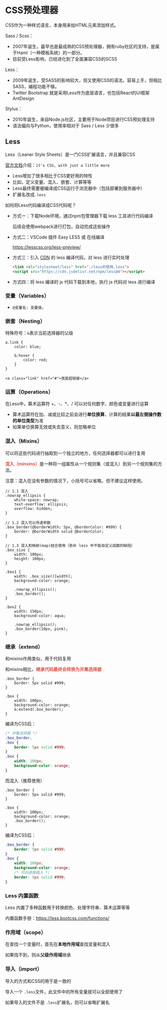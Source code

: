 # CSS预处理器

CSS作为一种样式语言，本身用来给HTML元素添加样式。

Sass / Scss：

- 2007年诞生，最早也是最成熟的CSS预处理器，拥有ruby社区的支持，是属于Haml（一种模板系统）的一部分。
- 目前受Less影响，已经进化到了全面兼容CSS的SCSS

Less：

- 2009年诞生，受SASS的影响较大，但又使用CSS的语法，容易上手，但相比SASS，编程功能不够。
- Twitter Bootstrap 就是采用Less作为底层语言，也包括React的UI框架AntDesign

Stylus：

- 2010年诞生，来自Node.js社区，主要用于Node项目进行CSS预处理支持
- 语法偏向与Python，使用率相对于 Sass / Less 少很多



## Less

Less（Leaner Style Sheets）是一门CSS扩展语言，并且兼容CSS

[官方文档](https://less.nodejs.cn/)介绍：`it's CSS, with just a little more`

- Less增加了很多相比于CSS更好用的特性
- 比如，定义变量、混入、嵌套、计算等等
- Less最终需要被编译成CSS运行于浏览器中（包括部署到服务器中）
- 扩展名改成`.less`

如何将Less代码编译成CSS代码呢？

- 方式一：下载Node环境，通过npm包管理器下载 less 工具进行代码编译

  后续会使用webpack进行打包，自动完成这些操作

- 方式二：VSCode 插件 Easy LESS 或 在线编译

  https://lesscss.org/less-preview/

- 方式三：引入 [CDN](https://cdn.jsdelivr.net/npm/less@4) 的 less 编译代码，对 less 进行实时处理

  ```html
  <link rel="stylesheet/less" href="./less的使用.less">
  <script src="https://cdn.jsdelivr.net/npm/less@4"></script>
  ```

- 方式四：将 less 编译的 js 代码下载到本地，执行 js 代码对 less 进行编译

### 变量（Variables）

- `@变量名: 变量值;`

### 嵌套（Nesting）

特殊符号：`&`表示当前选择器的父级

```less
a.link {
    color: blue;
    
    &:hover {
        color: red;
    }
}

<a class="link" href="#">我是超链接</a>
```

### 运算（Operations）

在Less中，算术运算符 +、-、*、/ 可以对任何数字、颜色或变量进行运算

- 算术运算符在加、减或比较之前会进行**单位换算**，计算的结果**以最左侧操作数的单位类型**为准
- 如果单位换算无效或失去意义，则忽略单位

### 混入（Mixins）

可以将这些代码进行抽取到一个独立的地方，任何选择器都可以进行复用

<strong style="color:#DD5145">混入（minxins）</strong>是一种将一组属性从一个规则集（或混入）到另一个规则集的方法。

注意：混入在没有参数的情况下，小括号可以省略，但不建议这样使用。

```less
// 1.1 混入
.nowrap_ellipsis {
    white-space: nowrap;
    text-overflow: ellipsis;
    overflow: hidden;
}

// 1.2 混入可以传递参数
.box_border(@borderWidth: 5px, @borderColor: #999) {
    border: @borderWidth solid @borderColor;
}

// 1.3 混入和映射(map)结合使用（弥补 less 中不能自定义函数的缺陷）
.box_size {
    width: 100px;
    height: 100px;
}

.box1 {
    width: .box_size()[width];
    background-color: orange;

    .nowrap_ellipsis();
    .box_border();
}

.box2 {
    width: 150px;
    background-color: aqua;

    .nowrap_ellipsis();
    .box_border(10px, pink);
}
```



### 继承（extend）

和mixins作用类似，用于代码复用

和mixins相比，<strong style="color:#DD5145">继承代码最终会转换为并集选择器</strong>

```less
.box_border {
    border: 5px solid #999;
}

.box {
    width: 100px;
    background-color: orange;
    &:extend(.box_border);
}
```

编译为CSS后：

```css
/* 并集选择器 */
.box_border,
.box {
    border: 5px solid #999;
}
.box {
    width: 100px;
    background-color: orange;
}
```

而混入（推荐使用）

```less
.box_border {
    border: 5px solid #999;
}

.box {
    width: 100px;
    background-color: orange;
    .box_border();
}
```

编译为CSS后：

```css
.box_border {
    border: 5px solid #999;
}
.box {
    width: 100px;
    background-color: orange;
    /* 代码直接插入 */
    border: 5px solid #999;
}
```



### Less 内置函数

Less 内置了多种函数用于转换颜色、处理字符串、算术运算等等

内置函数手册：https://less.bootcss.com/functions/



### 作用域（scope）

在查找一个变量时，首先在**本地作用域**查找变量和混入

如果找不到，则从**父级作用域**继承



### 导入（import）

导入的方式和CSS的用于是一致的

导入一个 `.less`文件，此文件中的所有变量就可以全部使用了

如果导入的文件不是 `.less`扩展名，则可以省略扩展名